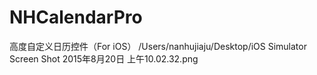 # NHCalendarPro
高度自定义日历控件（For iOS）
/Users/nanhujiaju/Desktop/iOS Simulator Screen Shot 2015年8月20日 上午10.02.32.png
